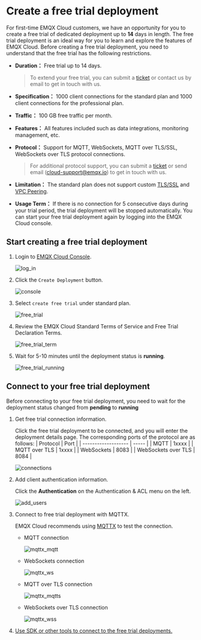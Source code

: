 # Create a free trial deployment

For first-time EMQX Cloud customers, we have an opportunity for you to create a free trial of dedicated deployment up to **14** days in length. The free trial deployment is an ideal way for you to learn and explore the features of EMQX Cloud. Before creating a free trial deployment, you need to understand that the free trial has the following restrictions.

- **Duration：** Free trial up to 14 days.

  > To extend your free trial, you can submit a [ticket](../feature/tickets.md) or contact us by email to get in touch with us.

- **Specification：** 1000 client connections for the standard plan and 1000 client connections for the professional plan.

- **Traffic：** 100 GB free traffic per month.

- **Features：** All features included such as data integrations, monitoring management, etc.

- **Protocol：** Support for MQTT, WebSockets, MQTT over TLS/SSL, WebSockets over TLS protocol connections.

  > For additional protocol support, you can submit a [ticket](../feature/tickets.md) or send email (cloud-support@emqx.io) to get in touch with us.

- **Limitation：** The standard plan does not support custom [TLS/SSL](../deployments/./tls_ssl.md) and [VPC Peering](../deployments/vpc_peering.md).

- **Usage Term：** If there is no connection for 5 consecutive days during your trial period, the trial deployment will be stopped automatically. You can start your free trial deployment again by logging into the EMQX Cloud console.

## Start creating a free trial deployment

1. Login to [EMQX Cloud Console](https://www.emqx.com/en/signin?continue=https://cloud-intl.emqx.com/console/).

   ![log_in](./_assets/log_in.png)

2. Click the `Create Deployment` button.

   ![console](./_assets/console.png)

3. Select `create free trial` under standard plan.

   ![free_trial](./_assets/free_trial.png)

4. Review the EMQX Cloud Standard Terms of Service and Free Trial Declaration Terms.

   ![free_trial_term](./_assets/service_terms.png)

5. Wait for 5-10 minutes until the deployment status is **running**.

   ![free_trial_running](./_assets/free_trial_running.png)

## Connect to your free trial deployment

Before connecting to your free trial deployment, you need to wait for the deployment status changed from **pending** to **running**

1. Get free trial connection information.

    Click the free trial deployment to be connected, and you will enter the deployment details page. The corresponding ports of the protocol are as follows:
    | Protocol            | Port  |
    | ------------------- | ----- |
    | MQTT                | 1xxxx |
    | MQTT over TLS       | 1xxxx |
    | WebSockets          | 8083  |
    | WebSockets over TLS | 8084  |

    ![connections](./_assets/overview.png)

2. Add client authentication information.

    Click the **Authentication** on the Authentication & ACL menu on the left.

    ![add_users](./_assets/auth.png)

3. Connect to free trial deployment with MQTTX.

    EMQX Cloud recommends using [MQTTX](https://mqttx.app/) to test the connection.

   - MQTT connection

     ![mqttx_mqtt](./_assets/mqttx_mqtt.png)

   - WebSockets connection

     ![mqttx_ws](./_assets/mqttx_ws.png)

   - MQTT over TLS connection

     ![mqttx_mqtts](./_assets/mqttx_mqtts.png)

   - WebSockets over TLS connection

     ![mqttx_wss](./_assets/mqttx_wss.png)

4. [Use SDK or other tools to connect to the free trial deployments.](../connect_to_deployments/overview.md)
